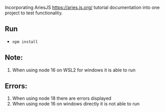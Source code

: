 Incorporating AriesJS https://aries.js.org/ tutorial documentation into one project to test functionality.

## Run
- `npm install`

## Note:
1. When using node 16 on WSL2 for windows it is able to run

## Errors:
1. When using node 18 there are errors displayed
2. When using node 16 on windows directly it is not able to run